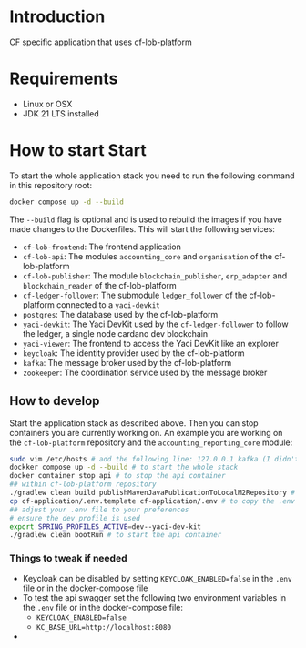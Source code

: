 # Introduction
CF specific application that uses cf-lob-platform

# Requirements
- Linux or OSX
- JDK 21 LTS installed

# How to start Start
To start the whole application stack you need to run the following command in this repository root:
```bash
docker compose up -d --build
```
The `--build` flag is optional and is used to rebuild the images if you have made changes to the Dockerfiles.
This will start the following services:
- `cf-lob-frontend`: The frontend application
- `cf-lob-api`: The modules `accounting_core` and `organisation` of the cf-lob-platform
- `cf-lob-publisher`: The module `blockchain_publisher`, `erp_adapter` and `blockchain_reader` of the cf-lob-platform
- `cf-ledger-follower`: The submodule `ledger_follower` of the cf-lob-platform connected to a `yaci-devkit`
- `postgres`: The database used by the cf-lob-platform
- `yaci-devkit`: The Yaci DevKit used by the `cf-ledger-follower` to follow the ledger, a single node cardano dev blockchain
- `yaci-viewer`: The frontend to access the Yaci DevKit like an explorer
- `keycloak`: The identity provider used by the cf-lob-platform
- `kafka`: The message broker used by the cf-lob-platform
- `zookeeper`: The coordination service used by the message broker

## How to develop
Start the application stack as described above. Then you can stop containers you are currently working on.
An example you are working on the `cf-lob-platform` repository and the `accounting_reporting_core` module:
```bash
sudo vim /etc/hosts # add the following line: 127.0.0.1 kafka (I didn't found a better way to do this yet, this needs to be done only once)
dockker compose up -d --build # to start the whole stack
docker container stop api # to stop the api container
## within cf-lob-platform repository 
./gradlew clean build publishMavenJavaPublicationToLocalM2Repository # to build the module and publish the artifacts to your local m2 repository
cp cf-application/.env.template cf-application/.env # to copy the .env file
## adjust your .env file to your preferences
# ensure the dev profile is used
export SPRING_PROFILES_ACTIVE=dev--yaci-dev-kit
./gradlew clean bootRun # to start the api container
```

### Things to tweak if needed
- Keycloak can be disabled by setting `KEYCLOAK_ENABLED=false` in the `.env` file or in the docker-compose file 
- To test the api swagger set the following two environment variables in the `.env` file or in the docker-compose file:
  - `KEYCLOAK_ENABLED=false`
  - `KC_BASE_URL=http://localhost:8080`
- 